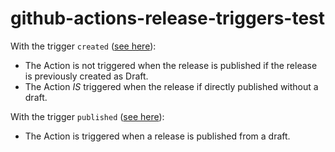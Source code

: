 # github-actions-release-triggers-test

With the trigger `created` ([see here](https://github.com/Rohja/github-actions-release-triggers-test/blob/e3e0e76d3ce17aeff34977a6c0b304ef45e9c65f/.github/workflows/test_release_triggers.yml#L3)):
 - The Action is not triggered when the release is published if the release is previously created as Draft.
 - The Action *IS* triggered when the release if directly published without a draft.

With the trigger `published` ([see here](https://github.com/Rohja/github-actions-release-triggers-test/commit/3edaf7b799761e8d1961431e18804ee4aa000a93)):
 - The Action is triggered when a release is published from a draft.
